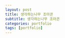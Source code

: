 ```yaml
---
layout: post
title: 생각하는나무 조아콘
subtitle: 생각하는나무 조아콘
categories: portfolio
tags: [portfolio]
---
```

